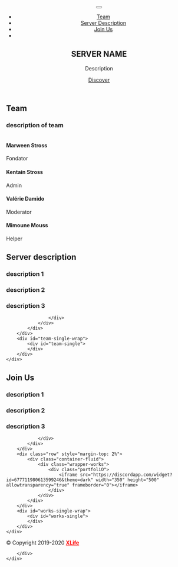 <!DOCTYPE html>
<html lang="en">
<head>
	<meta http-equiv="content-type" content="text/html; charset=UTF-8">
	<meta name="viewport" content="width=device-width, initial-scale=1.0, maximum-scale=1, user-scalable=no">
    <meta charset="utf-8">
    <title>WalkerX</title>
    <meta name="description" content=">WalkerX">
    <meta name="author" content="XLife">
    <meta name="description" content="">
    <link href="css/bootstrap.min.css" rel="stylesheet">
	<link href="css/bootstrap-theme.min.css" rel="stylesheet">
	<link href="css/animate.min.css" rel="stylesheet" >	
	<link href="css/font-awesome.min.css" rel="stylesheet">	
	<link href="css/icofont.css" rel="stylesheet">
	<link href="css/prettyPhoto.css" rel="stylesheet">
	<link href="css/theme.css" rel="stylesheet">	
	<link href="css/responsive.css" rel="stylesheet">
	<link href="css/blue.css" rel="stylesheet" class="colors">
    <link href='https://fonts.googleapis.com/css?family=Open+Sans:400,700' rel='stylesheet' type='text/css'>
	<link href='https://fonts.googleapis.com/css?family=Open+Sans+Condensed:300,700' rel='stylesheet' type='text/css'>
	<link rel="icon" href="img/favicon.ico">
</head>
<body data-spy="scroll" data-target="#mynav" data-offset="85">
<div id="preloader">
	<div id="status">
		<div class="spinner">
			  <div class="rect1"></div>
			  <div class="rect2"></div>
			  <div class="rect3"></div>
			  <div class="rect4"></div>
			  <div class="rect5"></div>
		</div>
	</div>
</div>
<header>
<div id="navigation">
	<div class="navbar-wrapper">
		<nav class="navbar-inverse navbar-static-top" role="navigation">
			<div class="container">
				<div class="row">
					<div class="navbar-header">
						<button type="button" class="navbar-toggle" data-toggle="collapse" data-target=".navbar-collapse">
						<span class="icon-bar"></span>
						<span class="icon-bar"></span>
						<span class="icon-bar"></span>
						</button>
						<a class="navbar-brand" href="index-2.html"></a>
					</div>
					<div id="mynav" class="navbar-collapse collapse">
						<ul class="nav navbar-nav main-nav-list">
							<li><a href="#team">Team</a></li>
							<li><a href="#server">Server Description</a></li>
							<li><a href="#armurerie">Join Us</a></li>
							<li><a href="login/connexion.html"></a></li>
						</ul>
					</div>		
				</div>
			</div>
		</nav>
	</div>
</div>
<section id="home">
    <div id="home-slider" class="carousel slide carousel-fade" data-ride="carousel">
        <div class="carousel-inner">
			<div class="item active" style="background-image: url(img/background.jpg) ;     background-attachment: fixed;
			background-size: cover;">
				<div class="caption">
					<h1 class="animated fadeInLeftBig">SERVER<strong> NAME</strong></h1>
					<p class="animated fadeInRightBig">Description</p>
					<a data-scroll class="learn-more animated fadeInUpBig" href="#server">Discover</a>
				</div>
			</div>
        </div>
    </div>	
</section>
</header>
<section class="section-wrapper" id="team">
	<div class="team">
		<div class="meet-the-team">			
			<div class="element-title">			
				<div class="row">	 		
					<div class="container">	 
					<div class="section-title wow fadeInDown" data-wow-duration="1s" data-wow-delay="300ms">			
						<h1><span>Team</span></h1>								
					</div>					
						<h3 class=" wow fadeInUp" data-wow-duration="1s" data-wow-delay="300ms">description of <span class="main-color">team</span></h3>
					</div>
				</div>
			</div>
			<div class="row">
				<div class="container">	
					<div class="wrapper-team">	
								<div class="col-lg-3 col-md-3">
									<div class="team-member">
										<div class="team-member-holder wow flipInY" data-wow-duration="1s" data-wow-delay="300ms">
											<div class="team-member-image">
												<img src="img/team/team-1.jpg" alt="" />	
												<div class="team-overlay">
													<div class="img-overlay"></div>
												</div>
											</div>
											<div class="team-member-meta">
												<h4 class="team-member-name"><span class="main-color">Marween</span> Stross</h4>
												<div class="team-member-role">Fondator</div>
											</div>
										</div>
									</div>
								</div>
								<div class="col-lg-3 col-md-3">
									<div class="team-member">
										<div class="team-member-holder wow flipInY" data-wow-duration="1s" data-wow-delay="300ms">
											<div class="team-member-image">
												<img src="img/team/team-2.jpg" alt="" />
												<div class="team-overlay">
													<div class="img-overlay"></div>
												</div>
											</div>
											<div class="team-member-meta">
												<h4 class="team-member-name"><span class="main-color">Kentain</span> Stross</h4>
												<div class="team-member-role">Admin</div>
											</div>
										</div>
									</div>
								</div>
								<div class="col-lg-3 col-md-3">
									<div class="team-member">
										<div class="team-member-holder wow flipInY" data-wow-duration="1s" data-wow-delay="300ms">
											<div class="team-member-image">
												<img src="img/team/team-3.jpg" alt="" />
												<div class="team-overlay">
													<div class="img-overlay"></div>
												</div>
											</div>
											<div class="team-member-meta">
												<h4 class="team-member-name"><span class="main-color">Valérie</span> Damido</h4>
												<div class="team-member-role">Moderator</div>
											</div>
										</div>
									</div>
								</div>
								<div class="col-lg-3 col-md-3">
									<div class="team-member">
										<div class="team-member-holder wow flipInY" data-wow-duration="1s" data-wow-delay="300ms">
											<div class="team-member-image">
												<img src="img/team/team-4.jpg" alt="" />	
												<div class="team-overlay">
													<div class="img-overlay"></div>
												</div>
											</div>
											<div class="team-member-meta">
												<h4 class="team-member-name"><span class="main-color">Mimoune</span> Mouss</h4>
												<div class="team-member-role">Helper</div>
											</div>
										</div>
									</div>
								</div>
					</div>
				</div>
			</div>
		</div>
		<div id="team-single-wrap">
			<div id="team-single">
			</div>
		</div>
	</div>
</section> 
<section class="section-wrapper" id="server">
	<div class="team">
		<div class="meet-the-team">			
			<div class="element-title">			
				<div class="row">	 		
					<div class="container">	 
					<div class="section-title wow fadeInDown" data-wow-duration="1s" data-wow-delay="300ms">			
						<h1><span>Server description</span></h1>								
					</div>					
						<h3 class=" wow fadeInUp" data-wow-duration="1s" data-wow-delay="300ms">description 1</h3>
						<h3 class=" wow fadeInUp" data-wow-duration="1s" data-wow-delay="300ms">description 2</h3>
						<h3 class=" wow fadeInUp" data-wow-duration="1s" data-wow-delay="300ms"><span class="main-color">description 3</h3>


					</div>
				</div>
			</div>
		</div>
		<div id="team-single-wrap">
			<div id="team-single">
			</div>
		</div>
	</div>
</section> 
<section class="section-wrapper" id="armurerie">
	<div class="works">
		<div class="element-title">			
			<div class="row">	 		
				<div class="container">
					<div class="section-title wow fadeInDown" data-wow-duration="1s" data-wow-delay="300ms">			
						<h1><span>Join Us</span></h1>							
					</div>				
					<h3 class="wow fadeInUp" data-wow-duration="1s" data-wow-delay="300ms">description 1</h3>
					<h3 class="wow fadeInUp" data-wow-duration="1s" data-wow-delay="300ms">description 2</h3>
					<h3 class="wow fadeInUp" data-wow-duration="1s" data-wow-delay="300ms"><span class="main-color">description 3</span> </h3>

				</div>
			</div>
		</div>
		<div class="row" style="margin-top: 2%">
			<div class="container-fluid">	 		
				<div class="wrapper-works">
					<div class="portfoliO">
						<iframe src="https://discordapp.com/widget?id=677711980613599246&theme=dark" width="350" height="500" allowtransparency="true" frameborder="0"></iframe>
					</div>		
				</div>
			</div>
		</div>
		<div id="works-single-wrap">
			<div id="works-single">
			</div>
		</div>
	</div>
</section> 
<div class="bottom-footer">
	<div class="container"> 
		<div class="bottom-footer-left wow fadeInUp" data-wow-duration="1s" data-wow-delay="450ms">
			<p><span>&#169; Copyright 2019-2020 <a href="https://xlife.fr" style="color: red;"><b>XLife</b></a></span></p>

		</div>		  
	</div>
</div>
	<script src="js/jquery.min.js"></script>
	<script src="js/bootstrap.min.js"></script>
	<script src="js/retina.min.js"></script>
	<script src="js/jquery.easing.min.js"></script>
	<script src="js/wow.min.js"></script>	
	<script src="js/waypoints.min.js"></script>	
	<script src="js/jquery.countTo.js"></script>
	<script src="js/jquery.mixitup.min.js"></script>
	<script src="js/jquery.prettyPhoto.js"></script>
	<script src="js/jquery.knob.min.js"></script>	
	<script src="js/jquery.validate.min.js"></script>
	<script src="js/custom.js"></script>
	<script type="text/javascript">
	var valid = ``;
	if(valid == 'true'){
		$('#confirmBuy').modal('toggle');
	
	}
</script>
</body>
</html>

